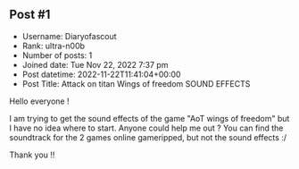## Post #1
- Username: Diaryofascout
- Rank: ultra-n00b
- Number of posts: 1
- Joined date: Tue Nov 22, 2022 7:37 pm
- Post datetime: 2022-11-22T11:41:04+00:00
- Post Title: Attack on titan Wings of freedom SOUND EFFECTS

Hello everyone !

I am trying to get the sound effects of the game "AoT wings of freedom" but I have no idea where to start.
Anyone could help me out ?
You can find the soundtrack for the 2 games online gameripped, but not the sound effects :/

Thank you !!
